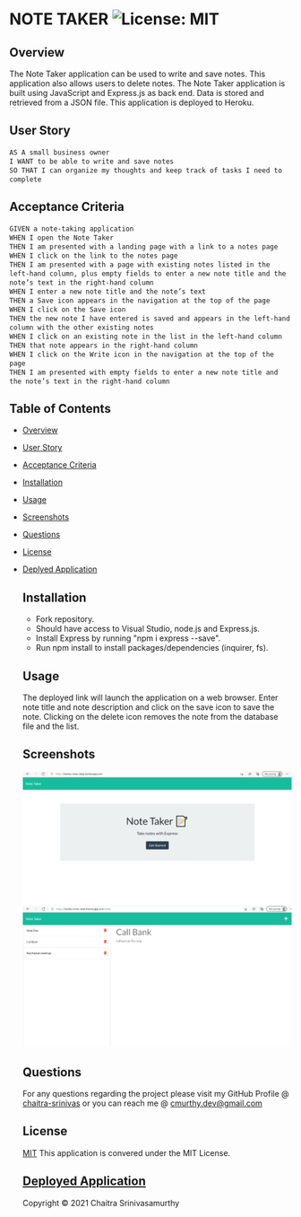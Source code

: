 # NOTE TAKER ![License: MIT](https://img.shields.io/badge/License-MIT-yellow.svg)
## Overview

The Note Taker application can be used to write and save notes. This application also allows users to delete notes. The Note Taker application is built using JavaScript and Express.js as back end. Data is stored and retrieved from a JSON file. This application is deployed to Heroku.

## User Story
```
AS A small business owner
I WANT to be able to write and save notes
SO THAT I can organize my thoughts and keep track of tasks I need to complete
```
## Acceptance Criteria
```
GIVEN a note-taking application
WHEN I open the Note Taker
THEN I am presented with a landing page with a link to a notes page
WHEN I click on the link to the notes page
THEN I am presented with a page with existing notes listed in the left-hand column, plus empty fields to enter a new note title and the note’s text in the right-hand column
WHEN I enter a new note title and the note’s text
THEN a Save icon appears in the navigation at the top of the page
WHEN I click on the Save icon
THEN the new note I have entered is saved and appears in the left-hand column with the other existing notes
WHEN I click on an existing note in the list in the left-hand column
THEN that note appears in the right-hand column
WHEN I click on the Write icon in the navigation at the top of the page
THEN I am presented with empty fields to enter a new note title and the note’s text in the right-hand column

```

## Table of Contents

- [Overview](#overview)
- [User Story](#user-story)
- [Acceptance Criteria](#acceptance-criteria)
- [Installation](#installation)
- [Usage](#usage)
- [Screenshots](#screenshots)
- [Questions](#questions)
- [License](#license)
- [Deplyed Application](#deployed-application)
    ## Installation
   - Fork repository.
   - Should have access to Visual Studio, node.js and Express.js.
   - Install Express by running "npm i express --save".
   - Run npm install to install packages/dependencies (inquirer, fs).
   
    ## Usage
    
    The deployed link will launch the application on a web browser. Enter note title and note description and click on the save icon to save the note. Clicking on the delete icon removes the note from the database file and the list.
   
    ## Screenshots
    ![Note Taker](./public/assets/screenshots/Main-Page.png)
    ![Note Save](./public/assets/screenshots/Note-Taker.png)

    ## Questions
    For any questions regarding the project please visit my 
    GitHub Profile @ 
    [chaitra-srinivas](https://github.com/dfdfgfd)
    or you can reach me @ cmurthy.dev@gmail.com
    
    ## License
    [MIT](https://opensource.org/licenses/MIT)
    This application is convered under the MIT License.
    

    ## [Deployed Application](https://heroku-notes-taker.herokuapp.com/)


    Copyright © 2021 Chaitra Srinivasamurthy 
    